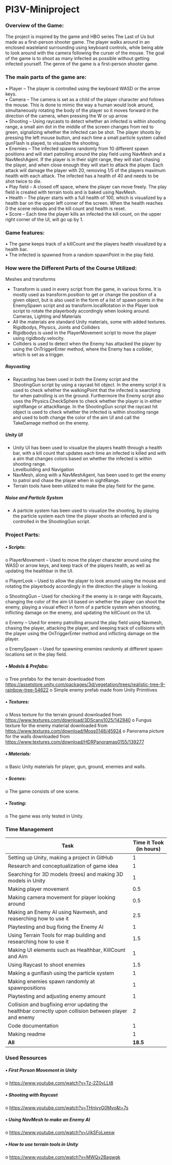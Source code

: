 # PI3V-Miniproject

### Overview of the Game:
The project is inspired by the game and HBO series The Last of Us but made as a first-person shooter game. The player walks around in an enclosed wasteland surrounding using keyboard controls, while being able to look around with the camera following the curser of the mouse. The goal of the game is to shoot as many infected as possible without getting infected yourself. The genre of the game is a first-person shooter game.


### The main parts of the game are:

•	Player – The player is controlled using the keyboard WASD or the arrow keys.  
•	Camera – The camera is set as a child of the player character and follows the mouse. This is done to mimic the way a human would look around, simultaneously rotating the body of the player so it moves forward in the direction of the camera, when pressing the W or up arrow.  
•	Shooting – Using raycasts to detect whether an infected is within shooting range, a small aim dot in the middle of the screen changes from red to green, signalizing whether the infected can be shot. The player shoots by pressing the left mouse button, and each time a small particle system called gunFlash is played, to visualize the shooting.  
•	Enemies – The infected spawns randomly from 10 different spawn positions and will start patrolling around the play field using NavMesh and a NavMeshAgent. If the player is in their sight range, they will start chasing the player, and when close enough they will start to attack the player. Each attack will damage the player with 20, removing 1/5 of the players maximum health with each attack. The infected has a health of 40 and needs to be shot twice to die.  
•	Play field – A closed off space, where the player can move freely. The play field is created with terrain tools and is baked using NavMesh.  
•	Health  – The player starts with a full health of 100, which is visualized by a health bar on the upper left corner of the screen. When the health reaches 0 the scene reloads and the kill count and health is reset.  
•	Score – Each time the player kills an infected the kill count, on the upper right corner of the UI, will go up by 1.  

### Game features:
•	The game keeps track of a killCount and the players health visualized by a health bar.   
•	The infected is spawned from a random spawnPoint in the play field.    

### How were the Different Parts of the Course Utilized:
Meshes and transforms    
-	Transform is used in every script from the game, in various forms. It is mostly used as transform.position to get or change the position of a given object, but is also used in the form of a list of spawn points in the EnemySpawn script and as transform.localRotation in the Player look script to rotate the playerbody accordingly when looking around.   
Cameras, Lighting and Materials   
-	All the materials are standard Unity materials, some with added textures.   
Rigidbodys, Physics, Joints and Colliders   
-	Rigidbodys is used in the PlayerMovement script to move the player using rigidbody.velocity.   
-	Colliders is used to detect when the Enemy has attacked the player by using the OnTriggerEnter method, where the Enemy has a collider, which is set as a trigger.   
##### Raycasting   
-	Raycasting has been used in both the Enemy script and the ShootingGun script by using a raycast hit object. In the enemy script it is used to check whether the walkingPoint that the infected is searching for when patrolling is on the ground. Furthermore the Enemy script also uses the Physics.CheckSphere to check whether the player is in either sightRange or attackRange. In the ShootingGun script the raycast hit object is used to check whether the infected is within shooting range and used to both change the color of the aim UI and call the TakeDamage method on the enemy.   
##### Unity UI   
-	Unity UI has been used to visualize the players health through a health bar, with a kill count that updates each time an infected is killed and with a aim that changes colors based on whether the infected is within shooting range.  
Levelbuilding and Navigation   
-	NavMesh, along with a NavMeshAgent, has been used to get the enemy to patrol and  chase the player when in sightRange.  
-	Terrain tools have been utilized to make the play field for the game.   
##### Noise and Particle System   
-	A particle system has been used to visualize the shooting, by playing the particle system each time the player shoots an infected and is controlled in the ShootingGun script.   
### Project Parts:
##### •	Scripts:
o	PlayerMovement – Used to move the player character around using the WASD or arrow keys, and keep track of the players health, as well as updating the healthbar in the UI.



o	PlayerLook – Used to allow the player to look around using the mouse and rotating the playerbody accordingly in the direction the player is looking.



o	ShootingGun – Used for checking if the enemy is in range with Raycasts, changing the color of the aim UI based on whether the player can shoot the enemy, playing a visual effect in form of a particle system when shooting, inflicting damage on the enemy, and updating the killCount on the UI. 



o	Enemy – Used for enemy patrolling around the play field using Navmesh, chasing the player, attacking the player, and keeping track of collisions with the player using the OnTriggerEnter method and inflicting damage on the player.



o	EnemySpawn – Used for spawning enemies randomly at different spawn locations set in the play field.



##### •	Models & Prefabs:
o	Tree prefabs for the terrain downloaded from https://assetstore.unity.com/packages/3d/vegetation/trees/realistic-tree-9-rainbow-tree-54622
o	Simple enemy prefab made from Unity Primitives 
##### •	Textures:
o	Moss texture for the terrain ground downloaded from https://www.textures.com/download/3DScans1025/142940
o	Fungus texture for the enemy material downloaded from https://www.textures.com/download/Moss0148/45924
o	Panorama picture for the walls downloaded from https://www.textures.com/download/HDRPanoramas0155/139277

##### •	Materials:
o	Basic Unity materials for player, gun, ground, enemies and walls.
##### •	Scenes:
o	The game consists of one scene.
##### •	Testing:
o	The game was only tested in Unity.

### Time Management
| **Task**                                                                | **Time it Took (in hours)** |
|--------------------------------------------------------------------------------|------------------------------------|
|     Setting up Unity, making a project in GitHub                               |     1                              |
|     Research and conceptualization of game idea                                |     1                              |
|     Searching for 3D models (trees) and making 3D models in Unity              |     1                              |
|     Making player movement                                                     |     0.5                            |
|     Making camera movement for player looking around                           |     0.5                            |
|     Making an Enemy AI using Navmesh, and reaserching how to use it            |     2.5                            |
|     Playtesting and bug fixing the Enemy AI                                    |     1                              |
|     Using Terrain Tools for map building and researching how to use it         |     1.5                            |
|     Making UI elements such as Healthbar, KillCount and Aim                    |     1                              |
|     Using Raycast to shoot enemies                                             |     1.5                            |
|     Making a gunflash using the particle system                                |     1                              |
|     Making enemies spawn randomly at spawnpositions                            |     1                              |
|     Playtesting and adjusting enemy amount                                     |     1                              |
|     Collision and bugfixing error updating the healthbar correctly upon collision between player and enemy                              |     2                            |
|     Code   documentation                                                       |     1                              |
|     Making readme                                                              |     1                              |
|     **All**                                                                    |     **18.5**                       |     
### Used Resources
##### •	First Person Movement in Unity
o	https://www.youtube.com/watch?v=Tz-2Z0vLLt8
##### •	Shooting with Raycast 
o	https://www.youtube.com/watch?v=THnivyG0Mvo&t=7s
##### •	Using NavMesh to make an Enemy AI
o	https://www.youtube.com/watch?v=UjkSFoLxesw
##### •	How to use terrain tools in Unity
o	https://www.youtube.com/watch?v=MWQv2Bagwgk
